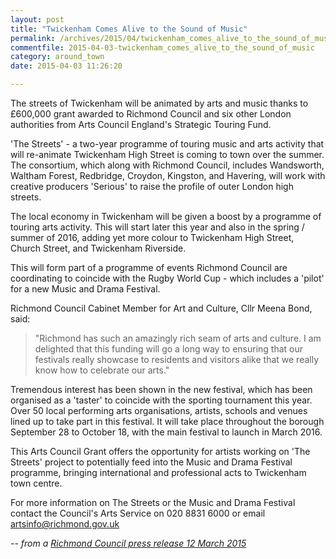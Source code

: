 ```yaml
---
layout: post
title: "Twickenham Comes Alive to the Sound of Music"
permalink: /archives/2015/04/twickenham_comes_alive_to_the_sound_of_music.html
commentfile: 2015-04-03-twickenham_comes_alive_to_the_sound_of_music
category: around_town
date: 2015-04-03 11:26:20

---
```


The streets of Twickenham will be animated by arts and music thanks to £600,000 grant awarded to Richmond Council and six other London authorities from Arts Council England's Strategic Touring Fund.

'The Streets' - a two-year programme of touring music and arts activity that will re-animate Twickenham High Street is coming to town over the summer. The consortium, which along with Richmond Council, includes Wandsworth, Waltham Forest, Redbridge, Croydon, Kingston, and Havering, will work with creative producers 'Serious' to raise the profile of outer London high streets.

The local economy in Twickenham will be given a boost by a programme of touring arts activity. This will start later this year and also in the spring / summer of 2016, adding yet more colour to Twickenham High Street, Church Street, and Twickenham Riverside.

This will form part of a programme of events Richmond Council are coordinating to coincide with the Rugby World Cup - which includes a 'pilot' for a new Music and Drama Festival.

Richmond Council Cabinet Member for Art and Culture, Cllr Meena Bond, said:

> "Richmond has such an amazingly rich seam of arts and culture. I am delighted that this funding will go a long way to ensuring that our festivals really showcase to residents and visitors alike that we really know how to celebrate our arts."

Tremendous interest has been shown in the new festival, which has been organised as a 'taster' to coincide with the sporting tournament this year. Over 50 local performing arts organisations, artists, schools and venues lined up to take part in this festival. It will take place throughout the borough September 28 to October 18, with the main festival to launch in March 2016.

This Arts Council Grant offers the opportunity for artists working on 'The Streets' project to potentially feed into the Music and Drama Festival programme, bringing international and professional acts to Twickenham town centre.

For more information on The Streets or the Music and Drama Festival contact the Council's Arts Service on 020 8831 6000 or email [artsinfo@richmond.gov.uk](mailto:artsinfo@richmond.gov.uk)

<cite>-- from a [Richmond Council press release 12 March 2015](http://www.richmond.gov.uk/home/council/news/press_office/older_news/march_2015/twickenham_comes_alive_to_the_sound_of_music_thanks_to__600k_grant.htm</cite>)
